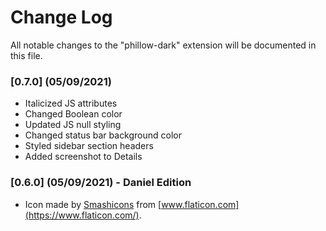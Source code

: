 # Change Log

All notable changes to the "phillow-dark" extension will be documented in this file.

### [0.7.0] (05/09/2021)
- Italicized JS attributes
- Changed Boolean color
- Updated JS null styling
- Changed status bar background color
- Styled sidebar section headers
- Added screenshot to Details

### [0.6.0] (05/09/2021) - Daniel Edition
- Icon made by [Smashicons](https://www.flaticon.com/authors/smashicons) from [www.flaticon.com](https://www.flaticon.com/).
